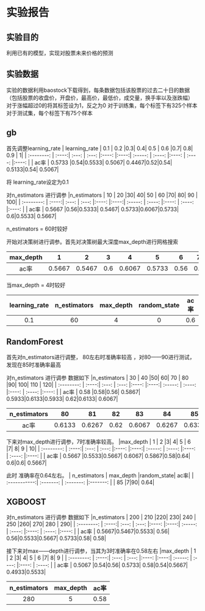 # 实验报告
## 实验目的
利用已有的模型，实现对股票未来价格的预测
## 实验数据
实验的数据利用baostock下载得到，每条数据包括该股票的过去二十日的数据（包括股票的收盘价，开盘价，最高价，最低价，成交量，换手率以及涨跌幅）
对于涨幅超过0的将其标签设为1，反之为0
对于训练集，每个标签下有325个样本
对于测试集，每个标签下有75个样本
## gb
首先调整learning_rate
| learning_rate | 0.1 | 0.2 |0.3| 0.4| 0.5 | 0.6 |0.7| 0.8| 0.9 | 1|
| :--------:    | :----:| :---: | :---: |:----: |:----:| :-----: | :----: |:----: | :----: |:----: |
| ac率 | 0.5733 |0.54|0.5533| 0.5067| 0.4467|0.52|0.54| 0.5133|0.54| 0.5067|

将 learning_rate设定为0.1 

对n_estimators 进行调参 
|n_estimators  | 10 | 20 |30| 40| 50 | 60 |70| 80| 90 | 100|
| :--------:    | :----:| :---: | :---: |:----: |:----:| :-----: | :----: |:----: | :----: |:----: |
| ac率 | 0.5667 |0.56|0.5333| 0.5467| 0.5733|0.6067|0.5733| 0.6|0.5533| 0.5667|

n_estimators = 60时较好

开始对决策树进行调参。首先对决策树最大深度max_depth进行网格搜索

|max_depth  | 1 | 2 |3| 4| 5 | 6 |7| 8| 9 | 10|
| :--------:    | :----:| :---: | :---: |:----: |:----:| :-----: | :----: |:----: | :----: |:----: |
| ac率 | 0.5667 |0.5467|0.6| 0.6067| 0.5733|0.56|0.6| 0.5467|0.5667| 0.4867|

当max_depth = 4时较好

| learning_rate | n_estimators | max_depth |random_state| ac率|
| :--------:    | :-----------:| :-------: | :-------: |:-------: |
| 0.1 | 60 |4|0| 0.6|

## RandomForest
首先对n_estimators进行调整， 80左右时准确率较高 ，对80——90进行测试，发现在85时准确率最高

对n_estimators 进行调参 数据如下
|n_estimators  | 30 | 40 |50| 60| 70 | 80 |90| 100| 110 | 120|
| :--------:    | :----:| :---: | :---: |:----: |:----:| :-----: | :----: |:----: | :----: |:----: |
| ac率 | 0.58 |0.58|0.56| 0.5867| 0.5933|0.6133|0.5933| 0.62|0.6133| 0.6067|

|n_estimators  | 80 | 81 |82| 83| 84 | 85 |86| 87| 88 | 89|
| :--------:    | :----:| :---: | :---: |:----: |:----:| :-----: | :----: |:----: | :----: |:----: |
| ac率 | 0.6133 |0.6267|0.62| 0.6067| 0.6267|0.6333|0.6267| 0.6|0.6067| 0.5933|

下来对max_depth进行调参，7时准确率较高。
|max_depth  | 1 | 2 |3| 4| 5 | 6 |7| 8| 9 | 10|
| :--------:    | :----:| :---: | :---: |:----: |:----:| :-----: | :----: |:----: | :----: |:----: |
| ac率 | 0.5667 |0.5533|0.5667| 0.6067| 0.5867|0.58|0.64| 0.6|0.6| 0.5667|

此时 准确率在0.64左右。
| n_estimators | max_depth |random_state| ac率|
| :-----------:| :-------: | :-------: |:-------: |
| 85 |7|90| 0.64|

## XGBOOST
对n_estimators 进行调参 数据如下
|n_estimators  | 200 | 210 |220| 230| 240 | 250 |260| 270| 280 | 290|
| :--------:    | :----:| :---: | :---: |:----: |:----:| :-----: | :----: |:----: | :----: |:----: |
| ac率 | 0.5667|0.5467|0.5533| 0.56| 0.56|0.5533|0.5667| 0.5733|0.58| 0.58|

接下来对max——depth进行调参，当其为3时准确率在0.58左右
|max_depth  | 1 | 2 |3| 4| 5 | 6 |7| 8| 9 |
| :--------:    | :----:| :---: | :---: |:----: |:----:| :-----: | :----: |:----: | :----: |
| ac率 | 0.5067 |0.54|0.56| 0.5733| 0.58|0.54|0.5667| 0.4933|0.5533|

| n_estimators | max_depth | ac率|
| :-----------:| :-------: |:-------: |
| 280 |5| 0.58|
